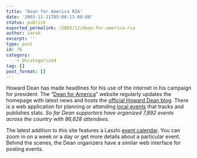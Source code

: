 ```yaml
---
title: 'Dean for America RIA'
date: '2003-11-11T05:00:13-08:00'
status: publish
exported_permalink: /2003/11/dean-for-america-ria
author: sarah
excerpt: ''
type: post
id: 76
category:
    - Uncategorized
tag: []
post_format: []
---
```

Howard Dean has made headlines for his use of the internet in his campaign for president. The “[Dean for America](http://www.deanforamerica.com)” website regularly updates the homepage with latest news and hosts the [official Howard Dean blog](http://blog.deanforamerica.com/). There is a web application for planning or attending [local events](http://action.deanforamerica.com/meet/) that tracks and publishes stats. *So far Dean supporters have organized 7,892 events across the country with 86,628 attendees.*

The latest addition to this site features a Laszlo [event calendar](http://cal.deanforamerica.com:8080/lps-1.0.2/calendar/index.html). You can zoom in on a week or a day or get more details about a particular event. Behind the scenes, the Dean organizers have a similar web interface for posting events.